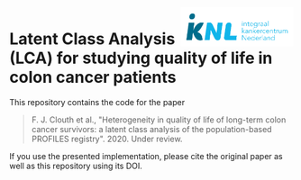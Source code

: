 <img src="https://github.com/IKNL/guidelines/blob/master/resources/logos/iknl_nl.png?raw=true" width=200 align="right">

# Latent Class Analysis (LCA) for studying quality of life in colon cancer patients
This repository contains the code for the paper

> F. J. Clouth et al., "Heterogeneity in quality of life of long-term colon cancer survivors: a latent class analysis of the population-based PROFILES registry". 2020. Under review.

If you use the presented implementation, please cite the original paper as well as this repository using its DOI.
